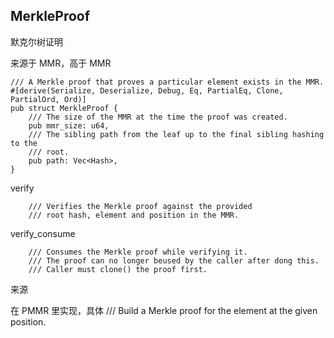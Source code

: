 ## MerkleProof

默克尔树证明

来源于 MMR，高于 MMR

```
/// A Merkle proof that proves a particular element exists in the MMR.
#[derive(Serialize, Deserialize, Debug, Eq, PartialEq, Clone, PartialOrd, Ord)]
pub struct MerkleProof {
    /// The size of the MMR at the time the proof was created.
    pub mmr_size: u64,
    /// The sibling path from the leaf up to the final sibling hashing to the
    /// root.
    pub path: Vec<Hash>,
}
```

verify

```
    /// Verifies the Merkle proof against the provided
    /// root hash, element and position in the MMR.
```

verify\_consume

```
    /// Consumes the Merkle proof while verifying it.
    /// The proof can no longer beused by the caller after dong this.
    /// Caller must clone() the proof first.
```

来源

在 PMMR 里实现，具体 /// Build a Merkle proof for the element at the given position.

